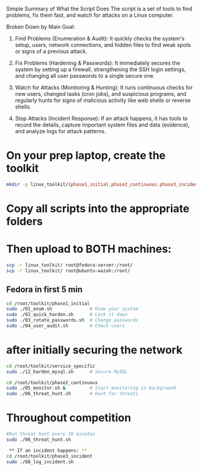 Simple Summary of What the Script Does
The script is a set of tools to find problems, fix them fast, and watch for attacks on a Linux computer.

Broken Down by Main Goal:

1. Find Problems (Enumeration & Audit): It quickly checks the system's setup, users, network connections, and hidden files to find weak spots or signs of a previous attack.

2. Fix Problems (Hardening & Passwords): It immediately secures the system by setting up a firewall, strengthening the SSH login settings, and changing all user passwords to a single secure one.

3. Watch for Attacks (Monitoring & Hunting): It runs continuous checks for new users, changed tasks (cron jobs), and suspicious programs, and regularly hunts for signs of malicious activity like web shells or reverse shells.

4. Stop Attacks (Incident Response): If an attack happens, it has tools to record the details, capture important system files and data (evidence), and analyze logs for attack patterns.

# On your prep laptop, create the toolkit
```sh
mkdir -p linux_toolkit/{phase1_initial,phase2_continuous,phase3_incident,service_specific,utilities}
```

# Copy all scripts into the appropriate folders
# Then upload to BOTH machines:
```sh
scp -r linux_toolkit/ root@fedora-server:/root/
scp -r linux_toolkit/ root@ubuntu-wazuh:/root/
```

## Fedora in first 5 min ##
```sh
cd /root/toolkit/phase1_initial
sudo ./01_enum.sh              # Know your system
sudo ./02_quick_harden.sh      # Lock it down
sudo ./03_rotate_passwords.sh  # Change passwords
sudo ./04_user_audit.sh        # Check users
```
# after initially securing the network #
```sh
cd /root/toolkit/service_specific
sudo ./12_harden_mysql.sh      # Secure MySQL

cd /root/toolkit/phase2_continuous
sudo ./05_monitor.sh &         # Start monitoring in background
sudo ./06_threat_hunt.sh       # Hunt for threats
```
# Throughout competition #
```sh
#Run threat hunt every 30 minutes
sudo ./06_threat_hunt.sh

 ** If an incident happens: **
cd /root/toolkit/phase3_incident
sudo ./08_log_incident.sh
```
